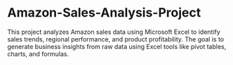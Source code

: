 # Amazon-Sales-Analysis-Project
This project analyzes Amazon sales data using Microsoft Excel to identify sales trends, regional performance, and product profitability. The goal is to generate business insights from raw data using Excel tools like pivot tables, charts, and formulas.
